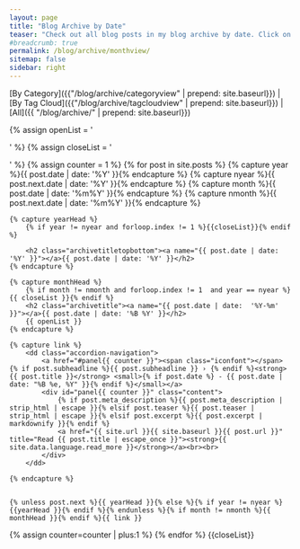 ```yaml
---
layout: page
title: "Blog Archive by Date"
teaser: "Check out all blog posts in my blog archive by date. Click on a headline to read the excerpt."
#breadcrumb: true
permalink: /blog/archive/monthview/
sitemap: false
sidebar: right
---
```


[By Category]({{"/blog/archive/categoryview" | prepend: site.baseurl}}) | [By Tag Cloud]({{"/blog/archive/tagcloudview" | prepend: site.baseurl}}) | [All]({{ "/blog/archive/" | prepend: site.baseurl}})

<div id="index">
{% assign openList = '<dl class="accordion" data-accordion>' %}
{% assign closeList = '</dl>' %}
{% assign counter = 1 %}
{% for post in site.posts %}
    {% capture year %}{{ post.date | date: '%Y' }}{% endcapture %}
    {% capture nyear %}{{ post.next.date | date: '%Y' }}{% endcapture %}
    {% capture month %}{{ post.date | date: '%m%Y' }}{% endcapture %}
    {% capture nmonth %}{{ post.next.date | date: '%m%Y' }}{% endcapture %}
 
    {% capture yearHead %}
        {% if year != nyear and forloop.index != 1 %}{{closeList}}{% endif %}

        <h2 class="archivetitletopbottom"><a name="{{ post.date | date: '%Y' }}"></a>{{ post.date | date: '%Y' }}</h2>
    {% endcapture %}

    {% capture monthHead %}
        {% if month != nmonth and forloop.index != 1  and year == nyear %}{{ closeList }}{% endif %}
        <h2 class="archivetitle"><a name="{{ post.date | date:  '%Y-%m'  }}"></a>{{ post.date | date: '%B %Y' }}</h2>
        {{ openList }}
    {% endcapture %}

    {% capture link %}
        <dd class="accordion-navigation">
            <a href="#panel{{ counter }}"><span class="iconfont"></span> {% if post.subheadline %}{{ post.subheadline }} › {% endif %}<strong>{{ post.title }}</strong> <small>{% if post.date %} - {{ post.date | date: "%B %e, %Y" }}{% endif %}</small></a>
            <div id="panel{{ counter }}" class="content">
                {% if post.meta_description %}{{ post.meta_description | strip_html | escape }}{% elsif post.teaser %}{{ post.teaser | strip_html | escape }}{% elsif post.excerpt %}{{ post.excerpt | markdownify }}{% endif %}
                <a href="{{ site.url }}{{ site.baseurl }}{{ post.url }}" title="Read {{ post.title | escape_once }}"><strong>{{ site.data.language.read_more }}</strong></a><br><br>
            </div>
        </dd>

    {% endcapture %}


    {% unless post.next %}{{ yearHead }}{% else %}{% if year != nyear %}{{yearHead }}{% endif %}{% endunless %}{% if month != nmonth %}{{ monthHead }}{% endif %}{{ link }}

{% assign counter=counter | plus:1 %}
{% endfor %}
{{closeList}}
</div>